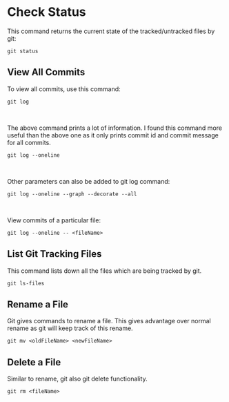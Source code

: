 # Check Status
This command returns the current state of the tracked/untracked files by git:
```
git status
```

## View All Commits
To view all commits, use this command:
```
git log
```
<br>

The above command prints a lot of information. I found this command more useful than the above one as it only prints commit id and commit message for all commits.
```
git log --oneline
```
<br>

Other parameters can also be added to git log command:
```
git log --oneline --graph --decorate --all
```
<br>

View commits of a particular file:
```
git log --oneline -- <fileName>
```

## List Git Tracking Files
This command lists down all the files which are being tracked by git.
```
git ls-files
```

## Rename a File
Git gives commands to rename a file. This gives advantage over normal rename as git will keep track of this rename.
```
git mv <oldFileName> <newFileName>
```

## Delete a File
Similar to rename, git also git delete functionality.
```
git rm <fileName>
```
